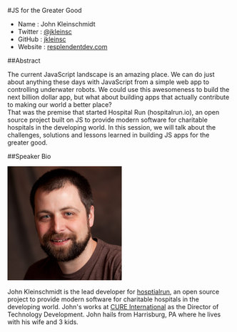 #JS for the Greater Good

* Name      : John Kleinschmidt
* Twitter   : [@jkleinsc][]
* GitHub    : [jkleinsc][]
* Website   : [resplendentdev.com][]

##Abstract

The current JavaScript landscape is an amazing place.  We can do just about anything these days with JavaScript from a simple web app to controlling underwater robots.
We could use this awesomeness to build the next billion dollar app, but what about building apps that actually contribute to making our world a better place?  
That was the premise that started Hospital Run (hospitalrun.io), an open source project built on JS to provide modern software for charitable hospitals in the developing world. 
In this session, we will talk about the challenges, solutions and lessons learned in building JS apps for the greater good.


##Speaker Bio


![jkleinsc](../images/jkleinsc.png)

John Kleinschmidt is the lead developer for [hosptialrun](http://hospitalrun.io), an open source project to provide modern software for charitable hospitals in the developing world.
John's works at [CURE International](http://cure.org) as the Director of Technology Development.  John hails from Harrisburg, PA where he lives with his wife and 3 kids.  

[@jkleinsc]:http://twitter.com/jkleinsc
[jkleinsc]:http://github.com/jkleinsc
[resplendentdev.com]:http://resplendentdev.com
